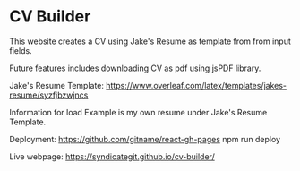 # CV Builder

This website creates a CV using Jake's Resume as template from from input fields. 

Future features includes downloading CV as pdf using jsPDF library.

Jake's Resume Template: https://www.overleaf.com/latex/templates/jakes-resume/syzfjbzwjncs 

Information for load Example is my own resume under Jake's Resume Template.

Deployment: 
https://github.com/gitname/react-gh-pages 
npm run deploy

Live webpage: https://syndicategit.github.io/cv-builder/ 